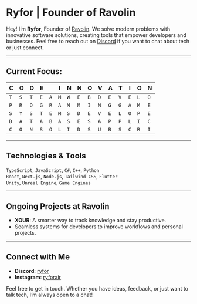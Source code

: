# **Ryfor | Founder of Ravolin**

Hey! I’m **Ryfor**, Founder of [Ravolin](https://ravolin.com). We solve modern problems with innovative software solutions, creating tools that empower developers and businesses. Feel free to reach out on [Discord](https://discord.com/users/ryfor) if you want to chat about tech or just connect.

---

## **Current Focus:**

| C | O | D | E | &nbsp; | I | N | N | O | V | A | T | I | O | N |
|---|---|---|---|---|---|---|---|---|---|---|---|---|---|---|
| `T` | `S` | `T` | `E` | `A` | `M` | `W` | `E` | `B` | `D` | `E` | `V` | `E` | `L` | `O` |
| `P` | `R` | `O` | `G` | `R` | `A` | `M` | `M` | `I` | `N` | `G` | `G` | `A` | `M` | `E` |
| `S` | `Y` | `S` | `T` | `E` | `M` | `S` | `D` | `E` | `V` | `E` | `L` | `O` | `P` | `E` |
| `D` | `A` | `T` | `A` | `B` | `A` | `S` | `E` | `S` | `A` | `P` | `P` | `L` | `I` | `C` |
| `C` | `O` | `N` | `S` | `O` | `L` | `I` | `D` | `S` | `U` | `B` | `S` | `C` | `R` | `I` |

---

## **Technologies & Tools**  
`TypeScript`, `JavaScript`, `C#`, `C++`, `Python`  
`React`, `Next.js`, `Node.js`, `Tailwind CSS`, `Flutter`  
`Unity`, `Unreal Engine`, `Game Engines`

---

## **Ongoing Projects at Ravolin**

- **XOUR**: A smarter way to track knowledge and stay productive.  
- Seamless systems for developers to improve workflows and personal projects.

---

## **Connect with Me**  

- **Discord**: [ryfor](https://discord.com/users/ryfor)  
- **Instagram**: [ryforair](https://instagram.com/ryforair)  

Feel free to get in touch. Whether you have ideas, feedback, or just want to talk tech, I’m always open to a chat!
